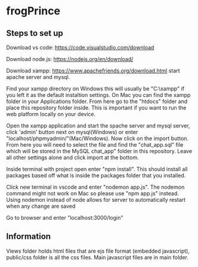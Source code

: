 # frogPrince

## Steps to set up

Download vs code: https://code.visualstudio.com/download 

Download node.js: https://nodejs.org/en/download/

Download xampp: https://www.apachefriends.org/download.html
start apache server and mysql.

Find your xampp directory on Windows this will usually be "C:\xampp" if you left it as the default instaltion settings. On Mac you can find the xampp folder in your Applications folder. From here go to the "htdocs" folder and place this repository folder inside. This is important if you want to run the web platform locally on your device. 

Open the xampp application and start the spache server and mysql server, click 'admin' button next on mysql(Windows) or enter "localhost/phpmyadmin/"(Mac/Windows). Now click on the import button. From here you will need to select the file and find the "chat_app.sql" file which will be stored in the MySQL chat_app" folder in this repository. Leave all other settings alone and click import at the bottom.

Inside terminal with project open enter "npm install". This should install all packages based off what is inside the packages folder that you installed.

Click new terminal in vscode and enter "nodemon app.js". The nodemon command might not work on Mac so please use "npm app.js" instead. Using nodemon instead of node allows for server to automatically restart when any change are saved

Go to browser and enter "localhost:3000/login"

## Information

Views folder holds html files that are ejs file format (embedded javascript), public/css folder is all the css files. Main javascript files are in main folder.
